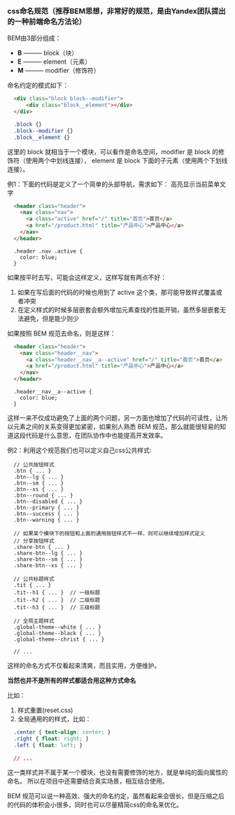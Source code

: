 
### css命名规范（推荐BEM思想，非常好的规范，是由Yandex团队提出的一种前端命名方法论）

BEM由3部分组成：
*  **B** ———  block（块）
*  **E** ———  element（元素）
*  **M** ———  modifier（修饰符）

命名约定的模式如下：

```html
  <div class="block block--modifier">
      <div class="block__element"></div>
  </div>
```
```css
  .block {}
  .block--modifier {}
  .block__element {}
```
这里的 block 就相当于一个模块，可以看作是命名空间，modifier 是 block 的修饰符（使用两个中划线连接），
element 是 block 下面的子元素（使用两个下划线连接）。

例1：下面的代码是定义了一个简单的头部导航，需求如下：
高亮显示当前菜单文字
```html
  <header class="header">
    <nav class="nav">
      <a class="active" href="/" title="首页">首页</a>
      <a href="/product.html" title="产品中心">产品中心</a>
    </nav>
  </header>
```
```
  .header .nav .active {
    color: blue;
  }
```
如果按平时去写，可能会这样定义，这样写就有两点不好：<br>
1. 如果在写后面的代码的时候也用到了 active 这个类，那可能导致样式覆盖或者冲突
2. 在定义样式的时候多层嵌套会额外增加元素查找的性能开销，虽然多层嵌套无法避免，但是能少则少

如果按照 BEM 规范去命名，则是这样：
```html
  <header class="header">
    <nav class="header__nav">
      <a class="header__nav__a--active" href="/" title="首页">首页</a>
      <a href="/product.html" title="产品中心">产品中心</a>
    </nav>
  </header>
```
```
  .header__nav__a--active {
    color: blue;
  }
```
这样一来不仅成功避免了上面的两个问题，另一方面也增加了代码的可读性，让所以元素之间的关系变得更加紧密，如果别人熟悉 BEM 规范，那么就能很轻易的知道这段代码是什么意思，在团队协作中也能提高开发效率。

例2：利用这个规范我们也可以定义自己css公共样式:
```
  // 公共按钮样式
  .btn { ... } 
  .btn--lg { ... }
  .btn--sm { ... }
  .btn--xs { ... }
  .btn--round { ... }
  .btn--disabled { ... }
  .btn--primary { ... }
  .btn--success { ... }
  .btn--warning { ... }
  
  // 如果某个模块下的按钮和上面的通用按钮样式不一样，则可以继续增加样式定义
  // 分享按钮样式
  .share-btn { ... }
  .share-btn--lg { ... }
  .share-btn--sm { ... }
  .share-btn--xs { ... }
  
  // 公共标题样式
  .tit { ... }
  .tit--h1 { ... }  // 一级标题
  .tit--h2 { ... }  // 二级标题
  .tit--h3 { ... }  // 三级标题
  
  // 全局主题样式
  .global-theme--white { ... }
  .global-theme--black { ... }
  .global-theme--christ { ... }
  
  // ...
```
这样的命名方式不仅看起来清爽，而且实用，方便维护。

**当然也并不是所有的样式都适合用这种方式命名**

比如：<br> 
1. 样式重置(reset.css)<br>
2. 全局通用的的样式，比如：
```css
  .center { text-align: center; }
  .right { float: right; }
  .left { float: left; }
  
  // ...
```
这一类样式并不属于某一个模块，也没有需要修饰的地方，就是单纯的面向属性的命名。
所以在项目中还需要结合真实场景，相互结合使用。

BEM 规范可以说一种高效、强大的命名约定，虽然看起来会很长，但是压缩之后的代码的体积会小很多，同时也可以尽量精简css的命名来优化。



